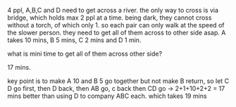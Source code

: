 4 ppl, A,B,C and D need to get across a river. the only way to cross is via bridge, which holds max 2 ppl at a time. 
being dark, they cannot cross without a torch, of which only 1. so each pair can only walk at the speed of the slower 
person. they need to get all of them across to other side asap. A takes 10 mins, B 5 mins, C 2 mins and D 1 min.

what is mini time to get all of them across other side?

17 mins.


key point is to make A 10 and B 5 go together but not make B return, so let C D go first, then D back, then AB go, c back
then CD go -> 2+1+10+2+2 = 17 mins
better than 
using D to company ABC each. which takes 19 mins

